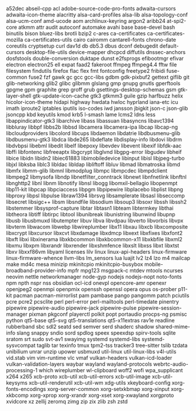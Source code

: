 a52dec
abseil-cpp
acl
adobe-source-code-pro-fonts
adwaita-cursors
adwaita-icon-theme
alacritty
alsa-card-profiles
alsa-lib
alsa-topology-conf
alsa-ucm-conf
amd-ucode
aom
archlinux-keyring
argon2
aribb24
at-spi2-core
atkmm
attr
audit
autoconf
automake
avahi
base
base-devel
bash
binutils
bison
bluez-libs
brotli
bzip2
c-ares
ca-certificates
ca-certificates-mozilla
ca-certificates-utils
cairo
cairomm
cantarell-fonts
chrono-date
coreutils
cryptsetup
curl
dav1d
db
db5.3
dbus
dconf
debugedit
default-cursors
desktop-file-utils
device-mapper
dhcpcd
diffutils
dnssec-anchors
dosfstools
double-conversion
duktape
dunst
e2fsprogs
efibootmgr
efivar
electron
electron25
ell
expat
faad2
fakeroot
ffmpeg
ffmpeg4.4
fftw
file
filesystem
findutils
firefox
flac
flex
fmt
fontconfig
freetype2
fribidi
fuse-common
fuse2
fzf
gawk
gc
gcc
gcc-libs
gdbm
gdk-pixbuf2
gettext
giflib
git
glib-networking
glib2
glibc
glibmm
glslang
gmp
gnupg
gnutls
gperftools
gpgme
gpm
graphite
grep
groff
grub
gsettings-desktop-schemas
gsm
gtk-layer-shell
gtk-update-icon-cache
gtk3
gtkmm3
guile
gzip
harfbuzz
helix
hicolor-icon-theme
hidapi
highway
hwdata
hwloc
hyprland
iana-etc
icu
imath
iproute2
iptables
iputils
iso-codes
iwd
jansson
jbigkit
json-c
json-glib
jsoncpp
kbd
keyutils
kmod
krb5
l-smash
lame
lcms2
ldns
less
libappindicator-gtk3
libarchive
libass
libassuan
libasyncns
libavc1394
libbluray
libbpf
libbs2b
libbsd
libcamera
libcamera-ipa
libcap
libcap-ng
libcloudproviders
libcolord
libcups
libdaemon
libdatrie
libdbusmenu-glib
libdbusmenu-gtk3
libdca
libde265
libdeflate
libdisplay-info
libdovi
libdrm
libdvbpsi
libebml
libedit
libelf
libepoxy
libevdev
libevent
libexif
libfdk-aac
libffi
libfontenc
libfreeaptx
libgcrypt
libglvnd
libgpg-error
libgudev
libheif
libice
libidn
libidn2
libiec61883
libimobiledevice
libinput
libisl
libjpeg-turbo
libjxl
libksba
liblc3
libldac
libldap
libliftoff
libluv
libmad
libmatroska
libmd
libmfx
libmm-glib
libmnl
libmodplug
libmpc
libmpcdec
libmpdclient
libmpeg2
libmysofa
libndp
libnetfilter_conntrack
libnewt
libnfnetlink
libnftnl
libnghttp2
libnl
libnm
libnotify
libnsl
libogg
libomxil-bellagio
libopenmpt
libp11-kit
libpcap
libpciaccess
libpgm
libpipewire
libplacebo
libplist
libpng
libproxy
libpsl
libpulse
libraw1394
librsvg
libsamplerate
libsasl
libseccomp
libsecret
libsigc++
libsm
libsndfile
libsodium
libsoup3
libsoxr
libssh
libssh2
libstemmer
libsysprof-capture
libtar
libtasn1
libteam
libtermkey
libthai
libtheora
libtiff
libtirpc
libtool
libunibreak
libunistring
libunwind
libupnp
libusb
libusbmuxd
libutempter
libuv
libva
libvdpau
libverto
libvorbis
libvpx
libvterm
libwacom
libwebp
libwireplumber
libx11
libxau
libxcb
libxcomposite
libxcrypt
libxcursor
libxcvt
libxdamage
libxdmcp
libxext
libxfixes
libxfont2
libxft
libxi
libxinerama
libxkbcommon
libxkbcommon-x11
libxkbfile
libxml2
libxmu
libxpm
libxrandr
libxrender
libxshmfence
libxslt
libxss
libxt
libxtst
libxv
libxxf86vm
libyaml
licenses
lilv
linux
linux-api-headers
linux-firmware
linux-firmware-whence
llvm-libs
lm_sensors
lua
luajit
lv2
lz4
lzo
m4
mailcap
make
md4c
mesa
minizip
mkinitcpio
mkinitcpio-busybox
mobile-broadband-provider-info
mpfr
mpg123
msgpack-c
mtdev
mtools
ncurses
neovim
nettle
networkmanager
node-gyp
nodejs
nodejs-nopt
noto-fonts
npm
npth
nspr
nss
obsidian
ocl-icd
onevpl
opencore-amr
openexr
openjpeg2
openmpi
openpmix
openssh
openssl
opera
opus
os-prober
p11-kit
pacman
pacman-mirrorlist
pam
pambase
pango
pangomm
patch
pciutils
pcre
pcre2
pcsclite
perl
perl-error
perl-mailtools
perl-timedate
pinentry
pipewire
pipewire-audio
pipewire-jack
pipewire-pulse
pipewire-session-manager
pixman
pkgconf
playerctl
polkit
popt
portaudio
procps-ng
psmisc
python
qt5-base
qt5-svg
qt5-translations
qt5-x11extras
rav1e
readline
rubberband
sbc
sdl2
seatd
sed
semver
serd
shaderc
shadow
shared-mime-info
slang
snappy
sndio
sord
spdlog
speex
speexdsp
spirv-tools
sqlite
sratom
srt
sudo
svt-av1
swayimg
systemd
systemd-libs
systemd-sysvcompat
taglib
tar
texinfo
tmux
tpm2-tss
tracker3
tree-sitter
tslib
tzdata
unibilium
unrar
unzip
upower
usbmuxd
util-linux
util-linux-libs
v4l-utils
vid.stab
vim
vim-runtime
vlc
vmaf
vulkan-headers
vulkan-icd-loader
vulkan-validation-layers
waybar
wayland
wayland-protocols
webrtc-audio-processing-1
which
wireplumber
wl-clipboard
woff2
wofi
wpa_supplicant
x264
x265
xcb-proto
xcb-util
xcb-util-errors
xcb-util-image
xcb-util-keysyms
xcb-util-renderutil
xcb-util-wm
xdg-utils
xkeyboard-config
xorg-fonts-encodings
xorg-server-common
xorg-setxkbmap
xorg-xinput
xorg-xkbcomp
xorg-xprop
xorg-xrandr
xorg-xset
xorg-xwayland
xorgproto
xvidcore
xz
zellij
zeromq
zimg
zip
zix
zlib
zsh
zstd
